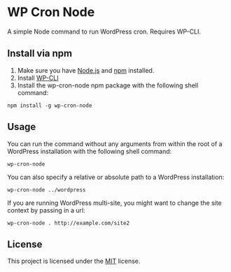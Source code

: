 WP Cron Node
============

A simple Node command to run WordPress cron. Requires WP-CLI.

## Install via npm
1. Make sure you have [Node.js](http://nodejs.org/) and [npm](https://www.npmjs.org/) installed.
1. Install [WP-CLI](http://wp-cli.org/)
1. Install the wp-cron-node npm package with the following shell command:

```
npm install -g wp-cron-node
```

## Usage

You can run the command without any arguments from within the root of a WordPress installation with the following shell
command:

```
wp-cron-node
```

You can also specify a relative or absolute path to a WordPress installation:

```
wp-cron-node ../wordpress
```

If you are running WordPress multi-site, you might want to change the site context by passing in a url:

```
wp-cron-node . http://example.com/site2
```

## License

This project is licensed under the [MIT](http://opensource.org/licenses/MIT) license.